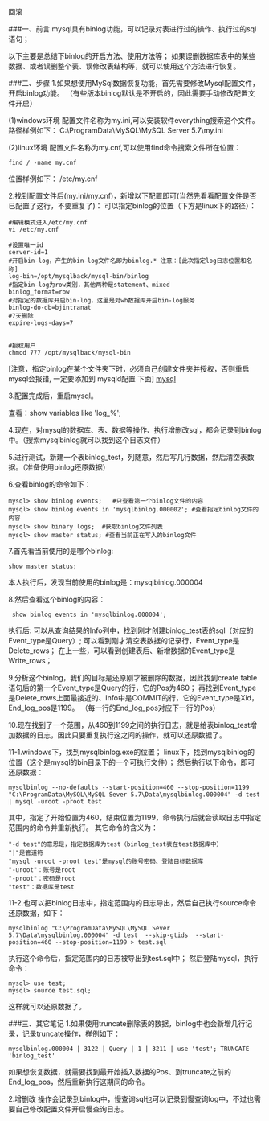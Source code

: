回滚

###一、前言
mysql具有binlog功能，可以记录对表进行过的操作、执行过的sql语句；

以下主要是总结下binlog的开启方法、使用方法等；
如果误删数据库表中的某些数据、或者误删整个表、误修改表结构等，就可以使用这个方法进行恢复。

###二、步骤
1.如果想使用MySql数据恢复功能，首先需要修改Mysql配置文件，开启binlog功能。
（有些版本binlog默认是不开启的，因此需要手动修改配置文件开启）

(1)windows环境
配置文件名称为my.ini,可以安装软件everything搜索这个文件。路径样例如下：
C:\ProgramData\MySQL\MySQL Server 5.7\my.ini

(2)linux环境
配置文件名称为my.cnf,可以使用find命令搜索文件所在位置：
```shell script
find / -name my.cnf
```
位置样例如下：
/etc/my.cnf


2.找到配置文件后(my.ini/my.cnf)，新增以下配置即可(当然先看看配置文件是否已配置了这行，不要重复了)：
可以指定binlog的位置（下方是linux下的路径）：
```properties
#编辑模式进入/etc/my.cnf
vi /etc/my.cnf

#设置唯一id
server-id=1
#开启bin-log，产生的bin-log文件名即为binlog.* 注意：[此次指定log日志位置和名称]
log-bin=/opt/mysqlback/mysql-bin/binlog
#指定bin-log为row类别，其他两种是statement、mixed
binlog_format=row
#对指定的数据库开启bin-log，这里是对wh数据库开启bin-log服务
binlog-do-db=bjintranat
#7天删除
expire-logs-days=7


#授权用户
chmod 777 /opt/mysqlback/mysql-bin
```
[注意，指定binlog在某个文件夹下时，必须自己创建文件夹并授权，否则重启mysql会报错, 一定要添加到 mysqld配置 下面]
[mysql](../Linux/安装应用/6.安装Mysql.md)

3.配置完成后，重启mysql。

查看：show variables like 'log_%';

4.现在，对mysql的数据库、表、数据等操作、执行增删改sql，都会记录到binlog中。（搜索mysqlbinlog就可以找到这个日志文件）

5.进行测试，新建一个表binlog_test，列随意，然后写几行数据，然后清空表数据。（准备使用binlog还原数据）


6.查看binlog的命令如下：
```shell script
mysql> show binlog events;   #只查看第一个binlog文件的内容
mysql> show binlog events in 'mysqlbinlog.000002'; #查看指定binlog文件的内容
mysql> show binary logs;  #获取binlog文件列表
mysql> show master status; #查看当前正在写入的binlog文件
```


7.首先看当前使用的是哪个binlog:
```shell script
show master status;
```
本人执行后，发现当前使用的binlog是：mysqlbinlog.000004


8.然后查看这个binlog的内容：
```shell script
 show binlog events in 'mysqlbinlog.000004';
```
执行后:
可以从查询结果的Info列中，找到刚才创建binlog_test表的sql（对应的Event_type是Query）;
可以看到刚才清空表数据的记录行，Event_type是Delete_rows；
在上一些，可以看到创建表后、新增数据的Event_type是Write_rows；


9.分析这个binlog，我们的目标是还原刚才被删除的数据，因此找到create table语句后的第一个Event_type是Query的行，它的Pos为460；
再找到Event_type是Delete_rows上面最接近的、Info中是COMMIT的行，它的Event_type是Xid，End_log_pos是1199。
（每一行的End_log_pos对应下一行的Pos）

10.现在找到了一个范围，从460到1199之间的执行日志，就是给表binlog_test增加数据的日志，因此只要重复执行这之间的操作，就可以还原数据了。


11-1.windows下，找到mysqlbinlog.exe的位置；
linux下，找到mysqlbinlog的位置（这个是mysql的bin目录下的一个可执行文件）；
然后执行以下命令，即可还原数据：
```shell script
mysqlbinlog --no-defaults --start-position=460 --stop-position=1199 "C:\ProgramData\MySQL\MySQL Sever 5.7\Data\mysqlbinlog.000004" -d test | mysql -uroot -proot test
```
其中，指定了开始位置为460，结束位置为1199，命令执行后就会读取日志中指定范围内的命令并重新执行。
其它命令的含义为：
```text
"-d test"的意思是，指定数据库为test（binlog_test表在test数据库中）
"|"是管道符
"mysql -uroot -proot test"是mysql的账号密码、登陆目标数据库
"-uroot"：账号是root
"-proot"：密码是root
"test"：数据库是test 
```

11-2.也可以把binlog日志中，指定范围内的日志导出，然后自己执行source命令还原数据，如下：
```shell script
mysqlbinlog "C:\ProgramData\MySQL\MySQL Sever 5.7\Data\mysqlbinlog.000004" -d test  --skip-gtids  --start-position=460 --stop-position=1199 > test.sql
```
执行这个命令后，指定范围内的日志被导出到test.sql中；
然后登陆mysql，执行命令：
```shell script
mysql> use test; 
mysql> source test.sql;
```
这样就可以还原数据了。


###三、其它笔记
1.如果使用truncate删除表的数据，binlog中也会新增几行记录，记录truncate操作，样例如下：
```shell script
mysqlbinlog.000004 | 3122 | Query | 1 | 3211 | use 'test'; TRUNCATE 'binlog_test'
```
如果想恢复数据，就需要找到最开始插入数据的Pos、到truncate之前的End_log_pos，然后重新执行这期间的命令。

2.增删改 操作会记录到binlog中，慢查询sql也可以记录到慢查询log中，不过也需要自己修改配置文件开启慢查询日志。